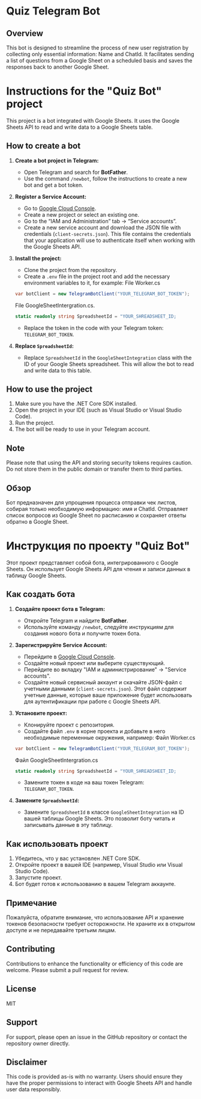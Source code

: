 # Quiz Telegram Bot

## Overview
This bot is designed to streamline the process of new user registration by collecting only essential information: Name and ChatId. 
It facilitates sending a list of questions from a Google Sheet on a scheduled basis and saves the responses back to another Google Sheet.

# Instructions for the "Quiz Bot" project
This project is a bot integrated with Google Sheets. It uses the Google Sheets API to read and write data to a Google Sheets table.

## How to create a bot

1. **Create a bot project in Telegram:**
    - Open Telegram and search for **BotFather**.
    - Use the command `/newbot`, follow the instructions to create a new bot and get a bot token.
  
2. **Register a Service Account:**
    - Go to [Google Cloud Console](https://console.cloud.google.com/).
    - Create a new project or select an existing one.
    - Go to the “IAM and Administration” tab -> “Service accounts”.
    - Create a new service account and download the JSON file with credentials (`client-secrets.json`). This file contains the credentials that your application will use to authenticate itself when working with the Google Sheets API.
  
3. **Install the project:**
    - Clone the project from the repository.
    - Create a `.env` file in the project root and add the necessary environment variables to it, for example:
     File Worker.cs
     ```csharp
     var botClient = new TelegramBotClient("YOUR_TELEGRAM_BOT_TOKEN");
     ```
     File GoogleSheetIntergration.cs.
     ```csharp
     static readonly string SpreadsheetId = "YOUR_SHREADSHEET_ID;
     ```
    - Replace the token in the code with your Telegram token: `TELEGRAM_BOT_TOKEN`.
  
4. **Replace `SpreadsheetId`:**
    - Replace `SpreadsheetId` in the `GoogleSheetIntegration` class with the ID of your Google Sheets spreadsheet. This will allow the bot to read and write data to this table.
  
## How to use the project
1. Make sure you have the .NET Core SDK installed.
2. Open the project in your IDE (such as Visual Studio or Visual Studio Code).
3. Run the project.
4. The bot will be ready to use in your Telegram account.

## Note
Please note that using the API and storing security tokens requires caution. Do not store them in the public domain or transfer them to third parties.

## Обзор
Бот предназначен для упрощения процесса отправки чек листов, собирая только необходимую информацию: имя и ChatId.
Отправляет список вопросов из Google Sheet по расписанию и сохраняет ответы обратно в Google Sheet.

# Инструкция по проекту "Quiz Bot"
Этот проект представляет собой бота, интегрированного с Google Sheets. Он использует Google Sheets API для чтения и записи данных в таблицу Google Sheets.

## Как создать бота

1. **Создайте проект бота в Telegram:**
   - Откройте Telegram и найдите **BotFather**.
   - Используйте команду `/newbot`, следуйте инструкциям для создания нового бота и получите токен бота.

2. **Зарегистрируйте Service Account:**
   - Перейдите в [Google Cloud Console](https://console.cloud.google.com/).
   - Создайте новый проект или выберите существующий.
   - Перейдите во вкладку "IAM и администрирование" -> "Service accounts".
   - Создайте новый сервисный аккаунт и скачайте JSON-файл с учетными данными (`client-secrets.json`). Этот файл содержит учетные данные, которые ваше приложение будет использовать для аутентификации при работе с Google Sheets API.

3. **Установите проект:**
   - Клонируйте проект с репозитория.
   - Создайте файл `.env` в корне проекта и добавьте в него необходимые переменные окружения, например:
    Файл Worker.cs 
    ```csharp
    var botClient = new TelegramBotClient("YOUR_TELEGRAM_BOT_TOKEN");
    ```
    Файл GoogleSheetIntergration.cs
    ```csharp
    static readonly string SpreadsheetId = "YOUR_SHREADSHEET_ID;
    ```
   - Замените токен в коде на ваш токен Telegram: `TELEGRAM_BOT_TOKEN`.

4. **Замените `SpreadsheetId`:**
   - Замените `SpreadsheetId` в классе `GoogleSheetIntegration` на ID вашей таблицы Google Sheets. Это позволит боту читать и записывать данные в эту таблицу.

## Как использовать проект
1. Убедитесь, что у вас установлен .NET Core SDK.
2. Откройте проект в вашей IDE (например, Visual Studio или Visual Studio Code).
3. Запустите проект.
4. Бот будет готов к использованию в вашем Telegram аккаунте.

## Примечание
Пожалуйста, обратите внимание, что использование API и хранение токенов безопасности требует осторожности. Не храните их в открытом доступе и не передавайте третьим лицам.

## Contributing
Contributions to enhance the functionality or efficiency of this code are welcome. 
Please submit a pull request for review.

## License
MIT

## Support
For support, please open an issue in the GitHub repository or contact the repository owner directly.

## Disclaimer
This code is provided as-is with no warranty. Users should ensure they have the proper permissions to interact with Google Sheets API and handle user data responsibly.
